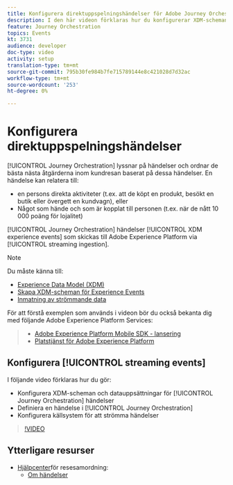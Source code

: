 ```yaml
---
title: Konfigurera direktuppspelningshändelser för Adobe Journey Orchestration
description: I den här videon förklaras hur du konfigurerar XDM-scheman och datauppsättningar för guidehändelser för resan, definierar en händelse i resan och konfigurerar källsystem för att direktuppspela händelser
feature: Journey Orchestration
topics: Events
kt: 3731
audience: developer
doc-type: video
activity: setup
translation-type: tm+mt
source-git-commit: 795b30fe984b7fe715789144e8c421028d7d32ac
workflow-type: tm+mt
source-wordcount: '253'
ht-degree: 0%

---
```



# Konfigurera direktuppspelningshändelser

[!UICONTROL Journey Orchestration] lyssnar på händelser och ordnar de bästa nästa åtgärderna inom kundresan baserat på dessa händelser. En händelse kan relatera till:

* en persons direkta aktiviteter (t.ex. att de köpt en produkt, besökt en butik eller övergett en kundvagn), eller
* Något som hände och som är kopplat till personen (t.ex. när de nått 10 000 poäng för lojalitet)

[!UICONTROL Journey Orchestration] händelser [!UICONTROL XDM experience events] som skickas till Adobe Experience Platform via [!UICONTROL streaming ingestion].

>[!NOTE]
>Du måste känna till:
>
>* [Experience Data Model (XDM)](https://docs.adobe.com/content/help/en/platform-learn/tutorials/schemas/understanding-the-xdm-system-and-experience-data-model.html)
>* [Skapa XDM-scheman för Experience Events](https://docs.adobe.com/content/help/en/platform-learn/tutorials/schemas/create-your-first-schema-with-out-of-the-box-components.html)
>* [Inmatning av strömmande data](https://docs.adobe.com/content/help/en/platform-learn/tutorials/data-ingestion/understanding-streaming-ingestion.html)
>
>
För att förstå exemplen som används i videon bör du också bekanta dig med följande Adobe Experience Platform Services:
>
>* [Adobe Experience Platform Mobile SDK - lansering](https://docs.adobe.com/content/help/en/core-services-learn/tutorials/launch-mobile/understanding-the-mobile-sdks.html)
>* [Platstjänst för Adobe Experience Platform](https://docs.adobe.com/content/help/en/places/using/home.html)
>



## Konfigurera [!UICONTROL streaming events]

I följande video förklaras hur du gör:

* Konfigurera XDM-scheman och datauppsättningar för [!UICONTROL Journey Orchestration] händelser
* Definiera en händelse i [!UICONTROL Journey Orchestration]
* Konfigurera källsystem för att strömma händelser

>[!VIDEO](https://video.tv.adobe.com/v/29338?quality=12)

## Ytterligare resurser

* [Hjälpcenter](https://docs.adobe.com/content/help/en/journeys/using/journey-orchestration-home.html)för resesamordning:
   * [Om händelser](https://docs.adobe.com/content/help/en/journeys/using/events-journeys/about-events.html)
